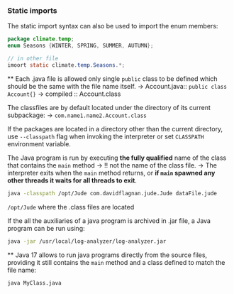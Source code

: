 

### Static imports
The static import syntax can also be used to import the enum members:
```java
package climate.temp;
enum Seasons {WINTER, SPRING, SUMMER, AUTUMN};

// in other file
imoort static climate.temp.Seasons.*;
```


** Each .java file is allowed only single `public` class to be defined which should be the same with the file name itself.
	-> Account.java:: `public class Account{}` -> compiled :: Account.class


The classfiles are by default located under the directory of its current subpackage:
	-> `com.name1.name2.Account.class`

If the packages are located in a directory other than the current directory, use `--classpath` flag when invoking the interpreter or set `CLASSPATH` environment variable.


The Java program is run by executing **the fully qualified** name of the class that contains the `main` method -> !! not the name of the class file.
 -> The interpreter exits when the `main` method returns, or **if `main` spawned any other threads it waits for all threads to exit**.

```bash
java -classpath /opt/Jude com.davidflagnan.jude.Jude dataFile.jude
```

`/opt/Jude` where the .class files are located


If the all the auxiliaries of a java program is archived in .jar file, a Java program can be run using:

```bash
java -jar /usr/local/log-analyzer/log-analyzer.jar
```


** Java 17 allows to run java programs directly from the source files, providing it still contains the `main` method and a class defined to match the file name:

```bash
java MyClass.java
```









